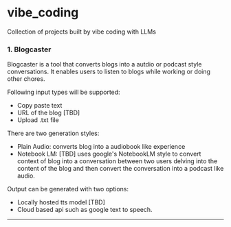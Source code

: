 # vibe_coding

Collection of projects built by vibe coding with LLMs

### 1. Blogcaster

Blogcaster is a tool that converts blogs into a autdio or podcast style conversations. It enables users to listen to blogs while working or doing other chores.

Following input types will be supported:

- Copy paste text
- URL of the blog \[TBD]
- Upload .txt file

There are two generation styles:

- Plain Audio: converts blog into a audiobook like experience
- Notebook LM: \[TBD] uses google's NotebookLM style to convert context of blog into a conversation between two users delving into the content of the blog and then convert the conversation into a podcast like audio.

Output can be generated with two options:

- Locally hosted tts model \[TBD]
- Cloud based api such as google text to speech.

---
